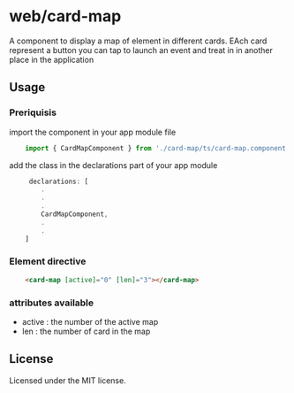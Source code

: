# web/card-map
A component to display a map of element in different cards.
EAch card represent a button you can tap to launch an event and treat in in another place in the application

## Usage

### Preriquisis

import the component in your app module file

```js
	import { CardMapComponent } from './card-map/ts/card-map.component';
```

add the class in the declarations part of your app module

```js
	 declarations: [
		.
		.
		.
		CardMapComponent,
		.
		.
    ]
```

### Element directive

```html
	<card-map [active]="0" [len]="3"></card-map>
```

### attributes available

 * active : the number of the active map
 * len  : the number of card in the map

## License
Licensed under the MIT license.
